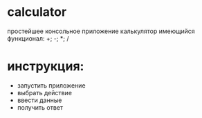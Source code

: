 # calculator
простейшее консольное приложение калькулятор
имеющийся функционал: +; -; *; /

# инструкция: 
- запустить приложение
- выбрать действие
- ввести данные
- получить ответ

